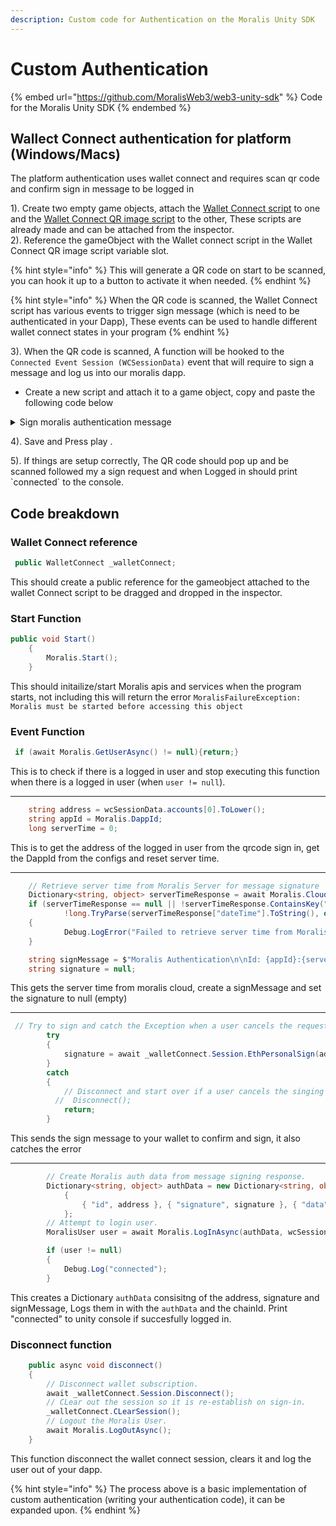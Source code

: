 ```yaml
---
description: Custom code for Authentication on the Moralis Unity SDK
---
```


# Custom Authentication

{% embed url="https://github.com/MoralisWeb3/web3-unity-sdk" %}
Code for the Moralis Unity SDK
{% endembed %}

## Wallect Connect authentication for platform (Windows/Macs)

The platform authentication uses wallet connect and requires scan qr code and confirm sign in message to be logged in

1\). Create two empty game objects, attach the [Wallet Connect script](https://github.com/MoralisWeb3/web3-unity-sdk/blob/main/Runtime/External/WalletConnect/WalletConnectSharp.Unity/WalletConnect.cs) to one and the [Wallet Connect QR image script](https://github.com/MoralisWeb3/web3-unity-sdk/blob/main/Runtime/External/WalletConnect/WalletConnectSharp.Unity/UI/WalletConnectQRImage.cs) to the other, These scripts are already made and can be attached from the inspector.\
2\). Reference the gameObject with the Wallet connect script in the Wallet Connect QR image script variable slot.

{% hint style="info" %}
This will generate a QR code on start to be scanned, you can hook it up to a button to activate it when needed.
{% endhint %}

{% hint style="info" %}
When the QR code is scanned, the Wallet Connect script has various events to trigger sign message (which is need to be authenticated in your Dapp), These events can be used to handle different wallet connect states in your program
{% endhint %}

3\). When the QR code is scanned, A function will be hooked to the `Connected Event Session (WCSessionData)` event that will require to sign a message and log us into our moralis dapp.

* Create a new script and attach it to a game object, copy and paste the following code below

<details>

<summary>Sign moralis authentication message</summary>

The code below is for referencing the sign message function in the inspector (not through code), this can be done, [Learn more about accessing events through code](https://docs.unity3d.com/ScriptReference/Events.UnityEvent.html)

```csharp
    public WalletConnect _walletConnect;
    public void Start()
    {
        Moralis.Start();
    }
    public async void WalletConnect_OnConnectedEventSession(WCSessionData wcSessionData)
    {
        //Debug.Log($"WalletConnect_OnConnectedEventSession() wcSessionData = {wcSessionData}");
        // WalletConnect can resume a session and trigger this event on start
        // So double check if we already go a user and are connected
        if (await Moralis.GetUserAsync() != null)
        {

            return;
        }
        // Extract wallet address from the Wallet Connect Session data object.
        string address = wcSessionData.accounts[0].ToLower();
        string appId = Moralis.DappId;
        long serverTime = 0;

        // Retrieve server time from Moralis Server for message signature
        Dictionary<string, object> serverTimeResponse = await Moralis.Cloud
            .RunAsync<Dictionary<string, object>>("getServerTime", new Dictionary<string, object>());

        if (serverTimeResponse == null || !serverTimeResponse.ContainsKey("dateTime") ||
            !long.TryParse(serverTimeResponse["dateTime"].ToString(), out serverTime))
        {
            Debug.LogError("Failed to retrieve server time from Moralis Server!");
        }

        string signMessage = $"Moralis Authentication\n\nId: {appId}:{serverTime}";
        string signature = null;
        // Try to sign and catch the Exception when a user cancels the request
        try
        {
            signature = await _walletConnect.Session.EthPersonalSign(address, signMessage);
        }
        catch
        {
            // Disconnect and start over if a user cancels the singing request or there is an error
          //  Disconnect();
            return;
        }
        // Create Moralis auth data from message signing response.
        Dictionary<string, object> authData = new Dictionary<string, object>
            {
                { "id", address }, { "signature", signature }, { "data", signMessage }
            };

        // Attempt to login user.
        MoralisUser user = await Moralis.LogInAsync(authData, wcSessionData.chainId.Value);

        if (user != null)
        {
            Debug.Log("connected");
        }
    }
    public async void disconnect()
    {
        // Disconnect wallet subscription.
        await _walletConnect.Session.Disconnect();
        // CLear out the session so it is re-establish on sign-in.
        _walletConnect.CLearSession();
        // Logout the Moralis User.
        await Moralis.LogOutAsync();
    }
```

The function `WalletConnect_OnConnectedEventSession(WCSessionData wcSessionData)` will be hooked up in the inspector in your Wallet Connect script on the `Connected Event Session (WCSessionData)` event.

functions can be created to be hooked up to the other different Events on the Wallect Connect script.

</details>

4\). Save and Press play .          &#x20;

5\). If things are setup correctly, The QR code should pop up and be scanned followed my a sign request and when Logged in should print \`connected\` to the console.

## Code breakdown

### Wallet Connect reference

```csharp
 public WalletConnect _walletConnect;
```

This should create a public reference for the gameobject attached to the wallet Connect script to be dragged and dropped in the inspector.

### Start Function

```csharp
public void Start()
    {
        Moralis.Start();
    }
```

This should initailize/start Moralis apis and services when the program starts, not including this will return the error `MoralisFailureException: Moralis must be started before accessing this object`

### Event Function

```csharp
 if (await Moralis.GetUserAsync() != null){return;}
```

This is to check if there is a logged in user and stop executing this function when there is a logged in user (when `user != null`).

***

```csharp
    string address = wcSessionData.accounts[0].ToLower();
    string appId = Moralis.DappId;
    long serverTime = 0;
```

This is to get the address of the logged in user from the qrcode sign in, get the DappId from the configs and reset server time.

***

```csharp
    // Retrieve server time from Moralis Server for message signature
    Dictionary<string, object> serverTimeResponse = await Moralis.Cloud.RunAsync<Dictionary<string, object>>("getServerTime", new Dictionary<string, object>());
    if (serverTimeResponse == null || !serverTimeResponse.ContainsKey("dateTime") ||
            !long.TryParse(serverTimeResponse["dateTime"].ToString(), out serverTime))
    {
            Debug.LogError("Failed to retrieve server time from Moralis Server!");
    }

    string signMessage = $"Moralis Authentication\n\nId: {appId}:{serverTime}";
    string signature = null;
```

This gets the server time from moralis cloud, create a signMessage and set the signature to null (empty)

***

```csharp
 // Try to sign and catch the Exception when a user cancels the request
        try
        {
            signature = await _walletConnect.Session.EthPersonalSign(address, signMessage);
        }
        catch
        {
            // Disconnect and start over if a user cancels the singing request or there is an error
          //  Disconnect();
            return;
        }
```

This sends the sign message to your wallet to confirm and sign, it also catches the error

***

```csharp
        // Create Moralis auth data from message signing response.
        Dictionary<string, object> authData = new Dictionary<string, object>
            {
                { "id", address }, { "signature", signature }, { "data", signMessage }
            };
        // Attempt to login user.
        MoralisUser user = await Moralis.LogInAsync(authData, wcSessionData.chainId.Value);

        if (user != null)
        {
            Debug.Log("connected");
        }
```

This creates a Dictionary `authData` consisitng of the address, signature and signMessage, Logs them in with the `authData` and the chainId. Print "connected" to unity console if succesfully logged in.

### Disconnect function

```csharp
    public async void disconnect()
    {
        // Disconnect wallet subscription.
        await _walletConnect.Session.Disconnect();
        // CLear out the session so it is re-establish on sign-in.
        _walletConnect.CLearSession();
        // Logout the Moralis User.
        await Moralis.LogOutAsync();
    }
```

This function disconnect the wallet connect session, clears it and log the user out of your dapp.

{% hint style="info" %}
The process above is a basic implementation of custom authentication (writing your authentication code), it can be expanded upon.
{% endhint %}
